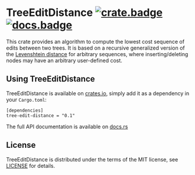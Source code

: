# TreeEditDistance [![crate.badge]][crate.home] [![docs.badge]][docs.home]

This crate provides an algorithm to compute the lowest cost sequence of edits between two trees.
It is based on a recursive generalized version of the [Levenshtein distance][levenshtein] for 
arbitrary sequences, where inserting/deleting nodes may have an arbitrary user-defined cost.

## Using TreeEditDistance

TreeEditDistance is available on [crates.io][crate.home], 
simply add it as a dependency in your `Cargo.toml`:

```
[dependencies]
tree-edit-distance = "0.1"
```

The full API documentation is available on [docs.rs][docs.home]

## License

TreeEditDistance is distributed under the terms of the MIT license, see [LICENSE] for details.

[crate.home]:       https://crates.io/crates/tree-edit-distance
[crate.badge]:      https://meritbadge.herokuapp.com/tree-edit-distance

[docs.home]:        https://docs.rs/tree-edit-distance
[docs.badge]:       https://docs.rs/tree-edit-distance/badge.svg

[issues]:           https://github.com/brunocodutra/tree-edit-distance/issues
[pulls]:            https://github.com/brunocodutra/tree-edit-distance/pulls

[LICENSE]:          https://github.com/brunocodutra/tree-edit-distance/blob/master/LICENSE

[levenshtein]:      https://en.wikipedia.org/wiki/Levenshtein_distance
